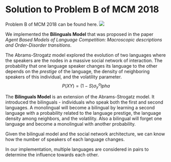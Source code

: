 # Solution to Problem B of MCM 2018

Problem B of MCM 2018 can be found here. ![](https://www.comap.com/undergraduate/contests/)

We implemented the **Bilinguals Model** that was proposed in the paper *Agent Based Models of Language Competition: Macroscopic descriptions and Order-Disorder transitions*.

The Abrams-Strogatz model explored the evolution of two languages where the speakers are the nodes in a massive social network of interaction. The probability that one language speaker changes its language to the other depends on the *prestige* of the language, the density of neighboring speakers of this individual, and the volatility parameter.
$$P(XY) = (1-S) \sigma_y^alpha$$

The **Bilinguals Model** is an extension of the Abrams-Strogatz model. It introduced the bilinguals - individuals who speak both the first and second languages. A monolingual will become a bilingual by learning a second language with a probability related to the language prestige, the language density among neighbors, and the volatility. Also a bilingual will forget one language and become a monolingual with another probability. 

Given the bilingual model and the social network architecture, we can know how the number of speakers of each language changes.

In our implementation, multiple languages are considered in pairs to determine the influence towards each other.
